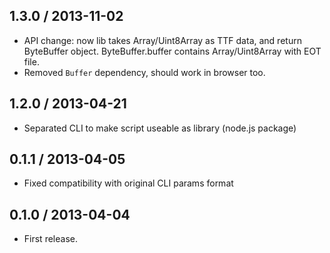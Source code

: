 1.3.0 / 2013-11-02
------------------

- API change: now lib takes Array/Uint8Array as TTF data,
  and return ByteBuffer object. ByteBuffer.buffer contains
  Array/Uint8Array with EOT file.
- Removed `Buffer` dependency, should work in browser too.


1.2.0 / 2013-04-21
------------------

- Separated CLI to make script useable as library (node.js package)


0.1.1 / 2013-04-05
------------------

- Fixed compatibility with original CLI params format

0.1.0 / 2013-04-04
------------------

- First release.

